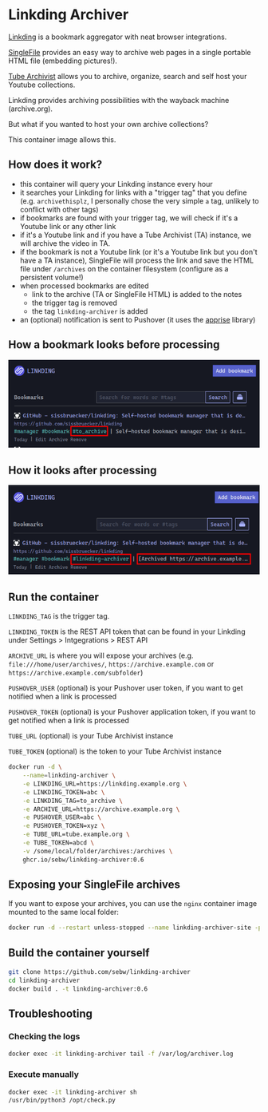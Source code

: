 # Linkding Archiver

[Linkding](https://github.com/sissbruecker/linkding) is a bookmark aggregator with neat browser integrations.

[SingleFile](https://github.com/gildas-lormeau/SingleFile) provides an easy way to archive web pages in a single portable HTML file (embedding pictures!).

[Tube Archivist](https://github.com/tubearchivist/tubearchivist) allows you to archive, organize, search and self host your Youtube collections.

Linkding provides archiving possibilities with the wayback machine (archive.org).

But what if you wanted to host your own archive collections?

This container image allows this.

## How does it work?

- this container will query your Linkding instance every hour
- it searches your Linkding for links with a "trigger tag" that you define (e.g. `archivethisplz`, I personally chose the very  simple `a` tag, unlikely to conflict with other tags)
- if bookmarks are found with your trigger tag, we will check if it's a Youtube link or any other link
- if it's a Youtube link and if you have a Tube Archivist (TA) instance, we will archive the video in TA.
- if the bookmark is not a Youtube link (or it's a Youtube link but you don't have a TA instance), SingleFile will process the link and save the HTML file under `/archives` on the container filesystem (configure as a persistent volume!)
- when processed bookmarks are edited
  - link to the archive (TA or SingleFile HTML) is added to the notes
  - the trigger tag is removed
  - the tag `linkding-archiver` is added
- an (optional) notification is sent to Pushover (it uses the [apprise](https://github.com/caronc/apprise) library)

## How a bookmark looks before processing

![](https://raw.githubusercontent.com/sebw/linkding-archiver/master/screenshots/before.png)

## How it looks after processing

![](https://raw.githubusercontent.com/sebw/linkding-archiver/master/screenshots/after.png)

## Run the container

`LINKDING_TAG` is the trigger tag.

`LINKDING_TOKEN` is the REST API token that can be found in your Linkding under Settings > Intgegrations > REST API

`ARCHIVE_URL` is where you will expose your archives (e.g. `file:///home/user/archives/`, `https://archive.example.com` or `https://archive.example.com/subfolder`)

`PUSHOVER_USER` (optional) is your Pushover user token, if you want to get notified when a link is processed

`PUSHOVER_TOKEN` (optional) is your Pushover application token, if you want to get notified when a link is processed

`TUBE_URL` (optional) is your Tube Archivist instance

`TUBE_TOKEN` (optional) is the token to your Tube Archivist instance

```bash
docker run -d \
    --name=linkding-archiver \
    -e LINKDING_URL=https://linkding.example.org \
    -e LINKDING_TOKEN=abc \
    -e LINKDING_TAG=to_archive \
    -e ARCHIVE_URL=https://archive.example.org \
    -e PUSHOVER_USER=abc \
    -e PUSHOVER_TOKEN=xyz \
    -e TUBE_URL=tube.example.org \
    -e TUBE_TOKEN=abcd \
    -v /some/local/folder/archives:/archives \
    ghcr.io/sebw/linkding-archiver:0.6
```

## Exposing your SingleFile archives

If you want to expose your archives, you can use the `nginx` container image mounted to the same local folder:

```bash
docker run -d --restart unless-stopped --name linkding-archiver-site -p 80:80 -v /some/local/folder/archives:/usr/share/nginx/html:ro -d nginx
```

## Build the container yourself

```bash
git clone https://github.com/sebw/linkding-archiver
cd linkding-archiver
docker build . -t linkding-archiver:0.6
```

## Troubleshooting

### Checking the logs

```bash
docker exec -it linkding-archiver tail -f /var/log/archiver.log
```

### Execute manually

```bash
docker exec -it linkding-archiver sh
/usr/bin/python3 /opt/check.py
```
